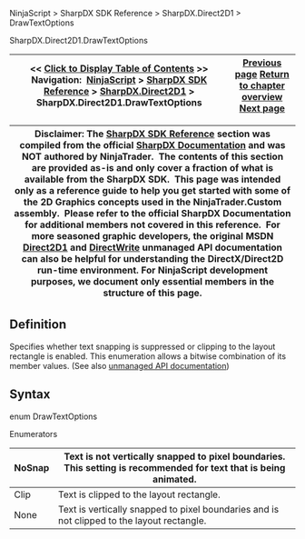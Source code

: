 ﻿
NinjaScript > SharpDX SDK Reference > SharpDX.Direct2D1 > DrawTextOptions

SharpDX.Direct2D1.DrawTextOptions

| << [Click to Display Table of Contents](sharpdx_direct2d1_drawtextoptions.md) >> **Navigation:**     [NinjaScript](ninjascript-1.md) > [SharpDX SDK Reference](sharpdx_sdk_reference-1.md) > [SharpDX.Direct2D1](sharpdx_direct2d1-1.md) > SharpDX.Direct2D1.DrawTextOptions | [Previous page](sharpdx_direct2d1_capstyle-1.md) [Return to chapter overview](sharpdx_direct2d1-1.md) [Next page](sharpdx_direct2d1_ellipse-1.md) |
| --- | --- |

| Disclaimer: The [SharpDX SDK Reference](sharpdx_sdk_reference-1.md) section was compiled from the official [SharpDX Documentation](http://sharpdx.org/) and was NOT authored by NinjaTrader.  The contents of this section are provided as-is and only cover a fraction of what is available from the SharpDX SDK.  This page was intended only as a reference guide to help you get started with some of the 2D Graphics concepts used in the NinjaTrader.Custom assembly.  Please refer to the official SharpDX Documentation for additional members not covered in this reference.  For more seasoned graphic developers, the original MSDN [Direct2D1](https://msdn.microsoft.com/en-us/library/windows/desktop/dd370990.aspx) and [DirectWrite](https://msdn.microsoft.com/en-us/library/windows/desktop/dd368038.aspx) unmanaged API documentation can also be helpful for understanding the DirectX/Direct2D run-time environment. For NinjaScript development purposes, we document only essential members in the structure of this page. |
| --- |

## Definition
Specifies whether text snapping is suppressed or clipping to the layout rectangle is enabled. This enumeration allows a bitwise combination of its member values.
(See also [unmanaged API documentation](http://msdn.microsoft.com/en-us/library/dd368095.aspx))
 
## Syntax
enum DrawTextOptions
   

Enumerators

| NoSnap | Text is not vertically snapped to pixel boundaries. This setting is recommended for text that is being animated. |
| --- | --- |
| Clip | Text is clipped to the layout rectangle. |
| None | Text is vertically snapped to pixel boundaries and is not clipped to the layout rectangle. |
